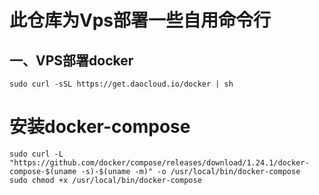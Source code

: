# 此仓库为Vps部署一些自用命令行
## 一、VPS部署docker
```
sudo curl -sSL https://get.daocloud.io/docker | sh
```
# 安装docker-compose
```
sudo curl -L "https://github.com/docker/compose/releases/download/1.24.1/docker-compose-$(uname -s)-$(uname -m)" -o /usr/local/bin/docker-compose
sudo chmod +x /usr/local/bin/docker-compose
```
